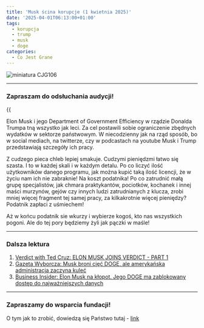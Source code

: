 ```yaml
---
title: 'Musk ścina korupcje (1 kwietnia 2025)'
date: '2025-04-01T06:13:00+01:00'
tags:
  - korupcja
  - trump
  - musk
  - doge
categories:
  - Co Jest Grane
---
```


![miniatura CJG106](/uploads/CJG_106_2025_04_06.png)

---

### Zapraszam do odsłuchania audycji!

{{<audio src="audio/LONG CJG_106_2025_04_06.mp3">}}

Elon Musk i jego Department of Government Efficiency w rządzie Donalda Trumpa tną wszystko jak leci. Za cel postawili sobie ograniczenie zbędnych wydatków w sektorze państwowym. W niecodzienny jak na rząd sposób, bo w social mediach, na twitterze, czy w podcastach na youtube Musk i Trump przedstawiają szczegóły ich pracy.

Z cudzego pieca chleb lepiej smakuje. Cudzymi pieniędzmi łatwo się szasta. I to w każdej skali i w każdym detalu. Po co liczyć ilość użytkowników danego programu, jak można kupić taką ilość licencji, że w życiu nam ich nie zabraknie! Na koszt podatnika! Po co zatrudnić małą grupę specjalistów, jak chmara praktykantów, pociotków, kochanek i innej maści murzynów, gejów czy innych ludzi zatrudnianych z klucza, zrobi mniej więcej fragment tej samej pracy, za kilkakrotnie więcej pieniędzy? Podatnik zapłaci z uśmiechem!

Aż w końcu podatnik sie wkurzy i wybierze kogoś, kto nas wszystkich pogoni. Ale do tej pory będziemy żyli jak pączki w maśle!

---

### Dalsza lektura

1. [Verdict with Ted Cruz: ELON MUSK JOINS VERDICT - PART 1](https://www.youtube.com/watch?v=BDREZmpkIz8&t=292s)
2. [Gazeta Wyborcza: Musk broni cięć DOGE, ale amerykańska administracja zaczyna kuleć](https://wyborcza.pl/7,75399,31810224,musk-broni-ciec-doge-ale-amerykanska-administracja-zaczyna.html)
3. [Business Insider: Elon Musk na kłopot. Jego DOGE ma zablokowany dostęp do najważniejszych danych](https://businessinsider.com.pl/wiadomosci/elon-musk-na-klopot-jego-doge-ma-zablokowany-dostep-do-najwazniejszych-danych/txwc7gg)

---

### Zapraszamy do wsparcia fundacji!

O tym jak to zrobić, dowiedzą się Państwo tutaj - [link](https://audycje.com.pl/posts/wsparcie/)